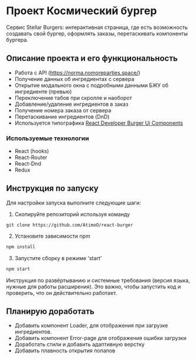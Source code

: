 # Проект Космический бургер

Сервис Stellar Burgers: интерактивная страница, где есть возможность создавать свой бургер, оформлять заказы, перетаскивать компоненты бургера.

## Описание проекта и его функциональность

- Работа с API (https://norma.nomoreparties.space/)
- Получение данных об ингредиентах с сервера
- Открытие модального окна с подробными данными БЖУ об ингредиенте (превью)
- Переключение табов при скролле и наоборот
- Добавление/удаление ингредиентов в заказ
- Получение номера заказа от сервера
- Перетаскивание ингредиентов (DnD)
- Используется типографика [React Developer Burger Ui Components](https://yandex-praktikum.github.io/react-developer-burger-ui-components/docs/)

### Используемые технологии

- React (hooks)
- React-Router
- React-Dnd
- Redux

## Инструкция по запуску

Для настройки запуска выполните следующие шаги:

1. Скопируйте репозиторий используя команду

```git
git clone https://github.com/AtimoO/react-burger
```

2. Установите зависимости npm

```sh
npm install
```

3. Запустите сборку в режиме 'start'

```sh
npm start
```

Инструкция по развёртыванию и системные требования (версия языка, нужные для работы расширения). Это важно, чтобы запустить код и проверить, что он действительно работает.

## Планирую доработать

- Добавить компонент Loader, для отображения при загрузке ингредиентов.
- Добавить компонент Error-page для отображения ошибки загрузки
- Доработать стили и добавить адаптивную верстку
- Добавить плавность открытия попапов

